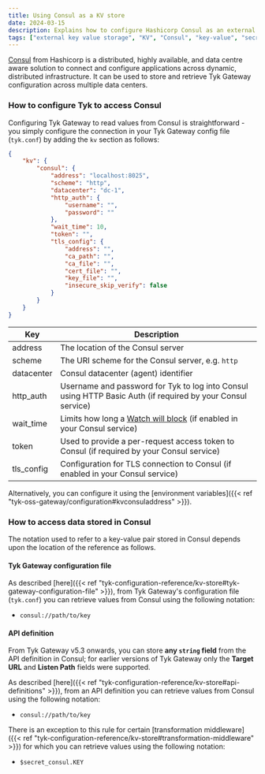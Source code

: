 ```yaml
---
title: Using Consul as a KV store
date: 2024-03-15
description: Explains how to configure Hashicorp Consul as an external key-value store
tags: ["external key value storage", "KV", "Consul", "key-value", "secrets", "configuration", "secure"]
---
```


[Consul](https://www.consul.io) from Hashicorp is a distributed, highly available, and data centre aware solution to connect and configure applications across dynamic, distributed infrastructure. It can be used to store and retrieve Tyk Gateway configuration across multiple data centers.

### How to configure Tyk to access Consul
Configuring Tyk Gateway to read values from Consul is straightforward - you simply configure the connection in your Tyk Gateway config file (`tyk.conf`) by adding the `kv` section as follows:

``` json
{
    "kv": {
        "consul": {
            "address": "localhost:8025",
            "scheme": "http",
            "datacenter": "dc-1",
            "http_auth": {
                "username": "",
                "password": ""
            },
            "wait_time": 10,
            "token": "",
            "tls_config": {
                "address": "",
                "ca_path": "",
                "ca_file": "",
                "cert_file": "",
                "key_file": "",
                "insecure_skip_verify": false
            }
        }
    }
}
```

| Key        | Description                                                                                                 |
|------------|-------------------------------------------------------------------------------------------------------------|
| address    | The location of the Consul server                                                                           |
| scheme     |  The URI scheme for the Consul server, e.g. `http`                                                          |
| datacenter |  Consul datacenter (agent) identifier                                                                       |
| http_auth  | Username and password for Tyk to log into Consul using HTTP Basic Auth (if required by your Consul service) |
| wait_time  | Limits how long a [Watch will block](https://developer.hashicorp.com/consul/api-docs/features/blocking) (if enabled in your Consul service) |
| token      | Used to provide a per-request access token to Consul (if required by your Consul service)                   |
| tls_config | Configuration for TLS connection to Consul (if enabled in your Consul service)                              |

Alternatively, you can configure it using the [environment variables]({{< ref "tyk-oss-gateway/configuration#kvconsuladdress" >}}).

### How to access data stored in Consul
The notation used to refer to a key-value pair stored in Consul depends upon the location of the reference as follows.

#### Tyk Gateway configuration file
As described [here]({{< ref "tyk-configuration-reference/kv-store#tyk-gateway-configuration-file" >}}), from Tyk Gateway's configuration file (`tyk.conf`) you can retrieve values from Consul using the following notation:
 - `consul://path/to/key`

#### API definition
From Tyk Gateway v5.3 onwards, you can store **any `string` field** from the API definition in Consul; for earlier versions of Tyk Gateway only the **Target URL** and **Listen Path** fields were supported. 

As described [here]({{< ref "tyk-configuration-reference/kv-store#api-definitions" >}}), from an API definition you can retrieve values from Consul using the following notation:
 - `consul://path/to/key`

There is an exception to this rule for certain [transformation middleware]({{< ref "tyk-configuration-reference/kv-store#transformation-middleware" >}}) for which you can retrieve values using the following notation:
 - `$secret_consul.KEY`
